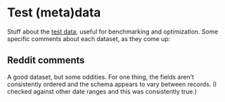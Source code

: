 # Test (meta)data
Stuff about the [test data](../), useful for benchmarking and optimization.
Some specific comments about each dataset, as they come up:

## Reddit comments
A good dataset, but some oddities. For one thing, the fields aren't
consistently ordered and the schema appears to vary between records. (I checked
against other date ranges and this was consistently true.)
